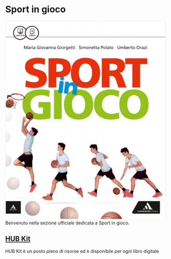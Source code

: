 # Sport in gioco
![Sport in Gioco Copertina](https://raw.githubusercontent.com/Vichingo455/HUB_Scuola/gh-pages/3591258_SPORTINGIOCO/3591258_SPORT-IN-GIOCO.jpg)
Benvenuto nella sezione ufficiale dedicata a Sport in gioco.
## [HUB Kit](https://vichingo455.github.io/HUB_Scuola/3591258_SPORTINGIOCO/HUBKit/)
HUB Kit è un posto pieno di risorse ed è disponibile per ogni libro digitale
